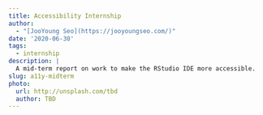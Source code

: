 ```yaml
---
title: Accessibility Internship
author:
  - "[JooYoung Seo](https://jooyoungseo.com/)"
date: '2020-06-30'
tags:
  - internship
description: |
  A mid-term report on work to make the RStudio IDE more accessible.
slug: a11y-midterm
photo:
  url: http://unsplash.com/tbd
  author: TBD
---
```

